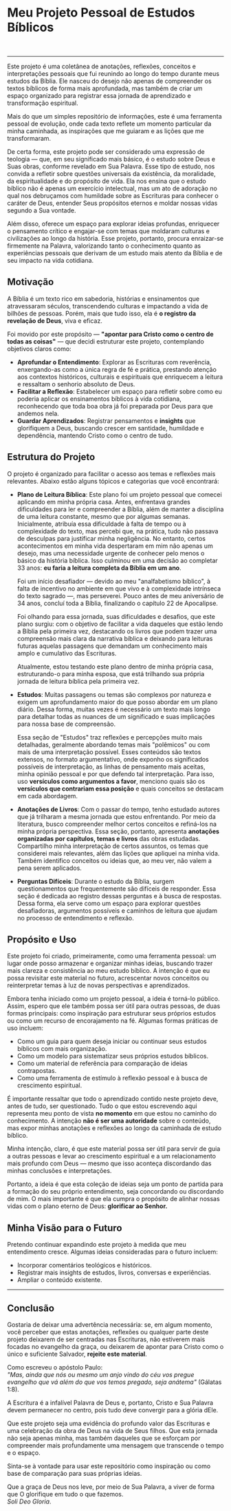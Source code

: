 # Meu Projeto Pessoal de Estudos Bíblicos

<br>

------
Este projeto é uma coletânea de anotações, reflexões, conceitos e interpretações pessoais que fui reunindo ao longo do tempo durante meus estudos da Bíblia. Ele nasceu do desejo não apenas de compreender os textos bíblicos de forma mais aprofundada, mas também de criar um espaço organizado para registrar essa jornada de aprendizado e transformação espiritual.

Mais do que um simples repositório de informações, este é uma ferramenta pessoal de evolução, onde cada texto reflete um momento particular da minha caminhada, as inspirações que me guiaram e as lições que me transformaram.

De certa forma, este projeto pode ser considerado uma expressão de teologia — que, em seu significado mais básico, é o estudo sobre Deus e Suas obras, conforme revelado em Sua Palavra. Esse tipo de estudo, nos convida a refletir sobre questões universais da existência, da moralidade, da espiritualidade e do propósito de vida. Ela nos ensina que o estudo bíblico não é apenas um exercício intelectual, mas um ato de adoração no qual nos debruçamos com humildade sobre as Escrituras para conhecer o caráter de Deus, entender Seus propósitos eternos e moldar nossas vidas segundo a Sua vontade.

Além disso, oferece um espaço para explorar ideias profundas, enriquecer o pensamento crítico e engajar-se com temas que moldaram culturas e civilizações ao longo da história. Esse projeto, portanto, procura enraizar-se firmemente na Palavra, valorizando tanto o conhecimento quanto as experiências pessoais que derivam de um estudo mais atento da Bíblia e de seu impacto na vida cotidiana.

## Motivação

A Bíblia é um texto rico em sabedoria, histórias e ensinamentos que atravessaram séculos, transcendendo culturas e impactando a vida de bilhões de pessoas. Porém, mais que tudo isso, ela é **o registro da revelação de Deus**, viva e eficaz.

Foi movido por este propósito — **"apontar para Cristo como o centro de todas as coisas"** — que decidi estruturar este projeto, contemplando objetivos claros como:

- **Aprofundar o Entendimento**: Explorar as Escrituras com reverência, enxergando-as como a única regra de fé e prática, prestando atenção aos contextos históricos, culturais e espirituais que enriquecem a leitura e ressaltam o senhorio absoluto de Deus.
- **Facilitar a Reflexão**: Estabelecer um espaço para refletir sobre como eu poderia aplicar os ensinamentos bíblicos à vida cotidiana, reconhecendo que toda boa obra já foi preparada por Deus para que andemos nela.
- **Guardar Aprendizados**: Registrar pensamentos e **insights** que glorifiquem a Deus, buscando crescer em santidade, humildade e dependência, mantendo Cristo como o centro de tudo.


## Estrutura do Projeto

O projeto é organizado para facilitar o acesso aos temas e reflexões mais relevantes. Abaixo estão alguns tópicos e categorias que você encontrará:

- **Plano de Leitura Bíblica**: Este plano foi um projeto pessoal que comecei aplicando em minha própria casa. Antes, enfrentava grandes dificuldades para ler e compreender a Bíblia, além de manter a disciplina de uma leitura constante, mesmo que por algumas semanas. Inicialmente, atribuía essa dificuldade à falta de tempo ou à complexidade do texto, mas percebi que, na prática, tudo não passava de desculpas para justificar minha negligência. No entanto, certos acontecimentos em minha vida despertaram em mim não apenas um desejo, mas uma necessidade urgente de conhecer pelo menos o básico da história bíblica. Isso culminou em uma decisão ao completar 33 anos: **eu faria a leitura completa da Bíblia em um ano**.

  Foi um início desafiador — devido ao meu "analfabetismo bíblico", à falta de incentivo no ambiente em que vivo e à complexidade intrínseca do texto sagrado —, mas perseverei. Pouco antes de meu aniversário de 34 anos, concluí toda a Bíblia, finalizando o capítulo 22 de Apocalipse.

  Foi olhando para essa jornada, suas dificuldades e desafios, que este plano surgiu: com o objetivo de facilitar a vida daqueles que estão lendo a Bíblia pela primeira vez, destacando os livros que podem trazer uma compreensão mais clara da narrativa bíblica e deixando para leituras futuras aquelas passagens que demandam um conhecimento mais amplo e cumulativo das Escrituras.

  Atualmente, estou testando este plano dentro de minha própria casa, estruturando-o para minha esposa, que está trilhando sua própria jornada de leitura bíblica pela primeira vez.

- **Estudos**: Muitas passagens ou temas são complexos por natureza e exigem um aprofundamento maior do que posso abordar em um plano diário. Dessa forma, muitas vezes é necessário um texto mais longo para detalhar todas as nuances de um significado e suas implicações para nossa base de compreensão.

  Essa seção de "Estudos" traz reflexões e percepções muito mais detalhadas, geralmente abordando temas mais "polêmicos" ou com mais de uma interpretação possível. Esses conteúdos são textos extensos, no formato argumentativo, onde exponho os significados possíveis de interpretação, as linhas de pensamento mais aceitas, minha opinião pessoal e por que defendo tal interpretação. Para isso, uso **versículos como argumentos a favor**, menciono quais são os **versículos que contrariam essa posição** e quais conceitos se destacam em cada abordagem.

- **Anotações de Livros**: Com o passar do tempo, tenho estudado autores que já trilharam a mesma jornada que estou enfrentando. Por meio da literatura, busco compreender melhor certos conceitos e refiná-los na minha própria perspectiva. Essa seção, portanto, apresenta **anotações organizadas por capítulos, temas e livros** das obras estudadas. Compartilho minha interpretação de certos assuntos, os temas que considerei mais relevantes, além das lições que apliquei na minha vida. Também identifico conceitos ou ideias que, ao meu ver, não valem a pena serem aplicados.

- **Perguntas Difíceis**: Durante o estudo da Bíblia, surgem questionamentos que frequentemente são difíceis de responder. Essa seção é dedicada ao registro dessas perguntas e à busca de respostas. Dessa forma, ela serve como um espaço para explorar questões desafiadoras, argumentos possíveis e caminhos de leitura que ajudam no processo de entendimento e reflexão.

## Propósito e Uso

Este projeto foi criado, primeiramente, como uma ferramenta pessoal: um lugar onde posso armazenar e organizar minhas ideias, buscando trazer mais clareza e consistência ao meu estudo bíblico. A intenção é que eu possa revisitar este material no futuro, acrescentar novos conceitos ou reinterpretar temas à luz de novas perspectivas e aprendizados.

Embora tenha iniciado como um projeto pessoal, a ideia é torná-lo público. Assim, espero que ele também possa ser útil para outras pessoas, de duas formas principais: como inspiração para estruturar seus próprios estudos ou como um recurso de encorajamento na fé. Algumas formas práticas de uso incluem:

- Como um guia para quem deseja iniciar ou continuar seus estudos bíblicos com mais organização.
- Como um modelo para sistematizar seus próprios estudos bíblicos.
- Como um material de referência para comparação de ideias contrapostas.
- Como uma ferramenta de estímulo à reflexão pessoal e à busca de crescimento espiritual.

É importante ressaltar que todo o aprendizado contido neste projeto deve, antes de tudo, ser questionado. Tudo o que estou escrevendo aqui representa meu ponto de vista **no momento** em que estou no caminho do conhecimento. A intenção **não é ser uma autoridade** sobre o conteúdo, mas expor minhas anotações e reflexões ao longo da caminhada de estudo bíblico.

Minha intenção, claro, é que este material possa ser útil para servir de guia a outras pessoas e levar ao crescimento espiritual e a um relacionamento mais profundo com Deus — mesmo que isso aconteça discordando das minhas conclusões e interpretações.

Portanto, a ideia é que esta coleção de ideias seja um ponto de partida para a formação do seu próprio entendimento, seja concordando ou discordando de mim. O mais importante é que ela cumpra o propósito de alinhar nossas vidas com o plano eterno de Deus: **glorificar ao Senhor.**


## Minha Visão para o Futuro

Pretendo continuar expandindo este projeto à medida que meu entendimento cresce. Algumas ideias consideradas para o futuro incluem:

- Incorporar comentários teológicos e históricos.
- Registrar mais insights de estudos, livros, conversas e experiências.
- Ampliar o conteúdo existente.

---

## Conclusão

Gostaria de deixar uma advertência necessária: se, em algum momento, você perceber que estas anotações, reflexões ou qualquer parte deste projeto deixarem de ser centradas nas Escrituras, não estiverem mais focadas no evangelho da graça, ou deixarem de apontar para Cristo como o único e suficiente Salvador, **rejeite este material**.

Como escreveu o apóstolo Paulo:  
*"Mas, ainda que nós ou mesmo um anjo vindo do céu vos pregue evangelho que vá além do que vos temos pregado, seja anátema"* (Gálatas 1:8).

A Escritura é a infalível Palavra de Deus e, portanto, Cristo e Sua Palavra devem permanecer no centro, pois tudo deve convergir para a glória dEle.

Que este projeto seja uma evidência do profundo valor das Escrituras e uma celebração da obra de Deus na vida de Seus filhos. Que esta jornada não seja apenas minha, mas também daqueles que se esforçam por compreender mais profundamente uma mensagem que transcende o tempo e o espaço.

Sinta-se à vontade para usar este repositório como inspiração ou como base de comparação para suas próprias ideias.

Que a graça de Deus nos leve, por meio de Sua Palavra, a viver de forma que O glorifique em tudo o que fazemos.  
*Soli Deo Gloria*.

